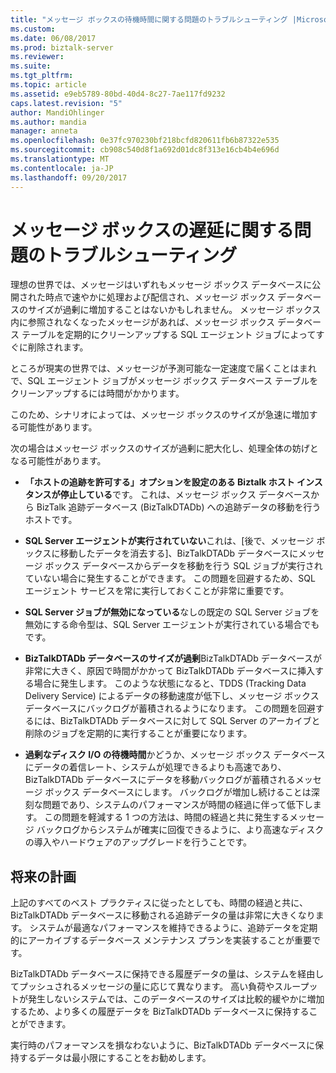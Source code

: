 ```yaml
---
title: "メッセージ ボックスの待機時間に関する問題のトラブルシューティング |Microsoft ドキュメント"
ms.custom: 
ms.date: 06/08/2017
ms.prod: biztalk-server
ms.reviewer: 
ms.suite: 
ms.tgt_pltfrm: 
ms.topic: article
ms.assetid: e9eb5789-80bd-40d4-8c27-7ae117fd9232
caps.latest.revision: "5"
author: MandiOhlinger
ms.author: mandia
manager: anneta
ms.openlocfilehash: 0e37fc970230bf218bcfd820611fb6b87322e535
ms.sourcegitcommit: cb908c540d8f1a692d01dc8f313e16cb4b4e696d
ms.translationtype: MT
ms.contentlocale: ja-JP
ms.lasthandoff: 09/20/2017
---
```

# <a name="troubleshooting-messagebox-latency-issues"></a>メッセージ ボックスの遅延に関する問題のトラブルシューティング
理想の世界では、メッセージはいずれもメッセージ ボックス データベースに公開された時点で速やかに処理および配信され、メッセージ ボックス データベースのサイズが過剰に増加することはないかもしれません。 メッセージ ボックス内に参照されなくなったメッセージがあれば、メッセージ ボックス データベース テーブルを定期的にクリーンアップする SQL エージェント ジョブによってすぐに削除されます。  
  
 ところが現実の世界では、メッセージが予測可能な一定速度で届くことはまれで、SQL エージェント ジョブがメッセージ ボックス データベース テーブルをクリーンアップするには時間がかかります。  
  
 このため、シナリオによっては、メッセージ ボックスのサイズが急速に増加する可能性があります。  
  
 次の場合はメッセージ ボックスのサイズが過剰に肥大化し、処理全体の妨げとなる可能性があります。  
  
-   **「ホストの追跡を許可する」オプションを設定のある Biztalk ホスト インスタンスが停止している**です。 これは、メッセージ ボックス データベースから BizTalk 追跡データベース (BizTalkDTADb) への追跡データの移動を行うホストです。  
  
-   **SQL Server エージェントが実行されていない**これは、[後で、メッセージ ボックスに移動したデータを消去する]、BizTalkDTADb データベースにメッセージ ボックス データベースからデータを移動を行う SQL ジョブが実行されていない場合に発生することができます。 この問題を回避するため、SQL エージェント サービスを常に実行しておくことが非常に重要です。  
  
-   **SQL Server ジョブが無効になっている**なしの既定の SQL Server ジョブを無効にする命令型は、SQL Server エージェントが実行されている場合でもです。  
  
-   **BizTalkDTADb データベースのサイズが過剰**BizTalkDTADb データベースが非常に大きく、原因で時間がかかって BizTalkDTADb データベースに挿入する場合に発生します。 このような状態になると、TDDS (Tracking Data Delivery Service) によるデータの移動速度が低下し、メッセージ ボックス データベースにバックログが蓄積されるようになります。 この問題を回避するには、BizTalkDTADb データベースに対して SQL Server のアーカイブと削除のジョブを定期的に実行することが重要になります。  
  
-   **過剰なディスク I/O の待機時間**かどうか、メッセージ ボックス データベースにデータの着信レート、システムが処理できるよりも高速であり、BizTalkDTADb データベースにデータを移動バックログが蓄積されるメッセージ ボックス データベースにします。 バックログが増加し続けることは深刻な問題であり、システムのパフォーマンスが時間の経過に伴って低下します。 この問題を軽減する 1 つの方法は、時間の経過と共に発生するメッセージ バックログからシステムが確実に回復できるように、より高速なディスクの導入やハードウェアのアップグレードを行うことです。  
  
## <a name="plan-for-the-future"></a>将来の計画  
 上記のすべてのベスト プラクティスに従ったとしても、時間の経過と共に、BizTalkDTADb データベースに移動される追跡データの量は非常に大きくなります。 システムが最適なパフォーマンスを維持できるように、追跡データを定期的にアーカイブするデータベース メンテナンス プランを実装することが重要です。  
  
 BizTalkDTADb データベースに保持できる履歴データの量は、システムを経由してプッシュされるメッセージの量に応じて異なります。 高い負荷やスループットが発生しないシステムでは、このデータベースのサイズは比較的緩やかに増加するため、より多くの履歴データを BizTalkDTADb データベースに保持することができます。  
  
 実行時のパフォーマンスを損なわないように、BizTalkDTADb データベースに保持するデータは最小限にすることをお勧めします。